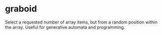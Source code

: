 # graboid
Select a requested number of array items, but from a random position within the array. Useful for generative automata and programming.
